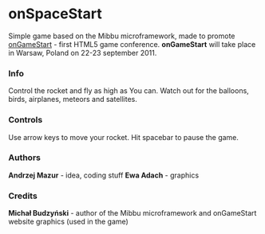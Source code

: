 onSpaceStart
========

Simple game based on the Mibbu microframework,
made to promote [onGameStart](http://ongamestart.com/) - first HTML5 game conference.
**onGameStart** will take place in Warsaw, Poland on 22-23 september 2011.

### Info ###
Control the rocket and fly as high as You can. Watch out for the balloons, birds, airplanes, meteors and satellites.

### Controls ###
Use arrow keys to move your rocket. Hit spacebar to pause the game.

### Authors ###
**Andrzej Mazur** - idea, coding stuff
**Ewa Adach** - graphics

### Credits ###
**Michał Budzyński** - author of the Mibbu microframework and onGameStart website graphics (used in the game)